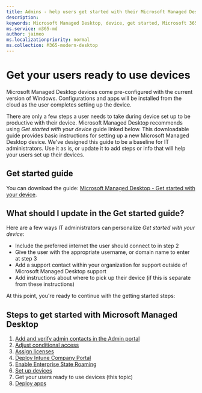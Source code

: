 ```yaml
---
title: Admins - help users get started with their Microsoft Managed Desktop device
description:  
keywords: Microsoft Managed Desktop, device, get started, Microsoft 365
ms.service: m365-md
author: jaimeo
ms.localizationpriority: normal
ms.collection: M365-modern-desktop
---
```


# Get your users ready to use devices

Microsoft Managed Desktop devices come pre-configured with the current version of Windows. Configurations and apps will be installed from the cloud as the user completes setting up the device. 
 
There are only a few steps a user needs to take during device set up to be productive with their device. Microsoft Managed Desktop recommends using *Get started with your device* guide linked below. This downloadable guide provides basic instructions for setting up a new Microsoft Managed Desktop device. We've designed this guide to be a baseline for IT administrators. Use it as is, or update it to add steps or info that will help your users set up their devices. 

## Get started guide 
You can download the guide: [Microsoft Managed Desktop - Get started with your device](https://www.microsoft.com/en-us/download/details.aspx?id=57918).

## What should I update in the Get started guide?

Here are a few ways IT administrators can personalize *Get started with your device*:
- Include the preferred internet the user should connect to in step 2
- Give the user with the appropriate username, or domain name to enter at step 3
- Add a support contact within your organization for support outside of Microsoft Managed Desktop support
- Add instructions about where to pick up their device (if this is separate from these instructions)

At this point, you're ready to continue with the getting started steps:


## Steps to get started with Microsoft Managed Desktop

1. [Add and verify admin contacts in the Admin portal](add-admin-contacts.md)
2. [Adjust conditional access](conditional-access.md)
3. [Assign licenses](assign-licenses.md)
4. [Deploy Intune Company Portal](company-portal.md)
5. [Enable Enterprise State Roaming](enterprise-state-roaming.md)
6. [Set up devices](set-up-devices.md)
7. Get your users ready to use devices (this topic)
8. [Deploy apps](deploy-apps.md)